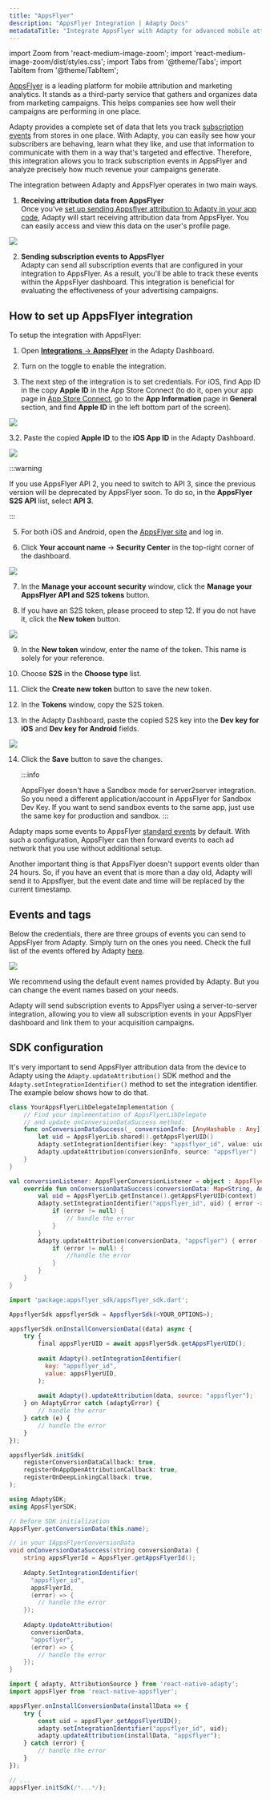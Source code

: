 ```yaml
---
title: "AppsFlyer"
description: "AppsFlyer Integration | Adapty Docs"
metadataTitle: "Integrate AppsFlyer with Adapty for advanced mobile attribution tracking."
---
```


import Zoom from 'react-medium-image-zoom';
import 'react-medium-image-zoom/dist/styles.css';
import Tabs from '@theme/Tabs';
import TabItem from '@theme/TabItem'; 

[AppsFlyer](https://www.appsflyer.com/) is a leading platform for mobile attribution and marketing analytics. It stands as a third-party service that gathers and organizes data from marketing campaigns. This helps companies see how well their campaigns are performing in one place.

Adapty provides a complete set of data that lets you track [subscription events](events) from stores in one place. With Adapty, you can easily see how your subscribers are behaving, learn what they like, and use that information to communicate with them in a way that's targeted and effective. Therefore, this integration allows you to track subscription events in AppsFlyer and analyze precisely how much revenue your campaigns generate.

The integration between Adapty and AppsFlyer operates in two main ways.

1. **Receiving attribution data from AppsFlyer**  
      Once you've [set up sending Appsflyer attribution to Adapty in your app code](appsflyer#sdk-configuration), Adapty will start receiving attribution data from AppsFlyer. You can easily access and view this data on the user's profile page.


<Zoom>
  <img src={require('./img/c2991f6-CleanShot_2023-08-04_at_16.29.202x.webp').default}
  style={{
    border: '1px solid #727272', /* border width and color */
    width: '700px', /* image width */
    display: 'block', /* for alignment */
    margin: '0 auto' /* center alignment */
  }}
/>
</Zoom>




2. **Sending subscription events to AppsFlyer**  
   Adapty can send all subscription events that are configured in your integration to AppsFlyer. As a result, you'll be able to track these events within the AppsFlyer dashboard. This integration is beneficial for evaluating the effectiveness of your advertising campaigns.

## How to set up AppsFlyer integration

To setup the integration with AppsFlyer:

1. Open [**Integrations** -> **AppsFlyer**](https://app.adapty.io/integrations/appsflyer) in the Adapty Dashboard.

2. Turn on the toggle to enable the integration.

3. The next step of the integration is to set credentials. 
   For iOS, find App ID in the copy **Apple ID** in the App Store Connect (to do it, open your app page in [App Store Connect](https://appstoreconnect.apple.com/), go to the **App Information** page in **General** section, and find **Apple ID** in the left bottom part of the screen).
   
   

<Zoom>
  <img src={require('./img/43a5cc6-apple_id.webp').default}
  style={{
    border: '1px solid #727272', /* border width and color */
    width: '700px', /* image width */
    display: 'block', /* for alignment */
    margin: '0 auto' /* center alignment */
  }}
/>
</Zoom>




3.2. Paste the copied **Apple ID** to the **iOS App ID** in the Adapty Dashboard.

   

<Zoom>
  <img src={require('./img/61bff5a-appsflyer_iOS_app_id.webp').default}
  style={{
    border: '1px solid #727272', /* border width and color */
    width: '700px', /* image width */
    display: 'block', /* for alignment */
    margin: '0 auto' /* center alignment */
  }}
/>
</Zoom>



:::warning

If you use AppsFlyer API 2, you need to switch to API 3, since the previous version will be deprecated by AppsFlyer soon. To do so, in the **AppsFlyer S2S API** list, select **API 3**.

:::

5. For both iOS and Android, open the [AppsFlyer site](https://appsflyer.com/home) and log in. 

6. Click **Your account name** -> **Security Center** in the top-right corner of the dashboard.

   

<Zoom>
  <img src={require('./img/1c18c50-appsflyer_security_center.webp').default}
  style={{
    border: '1px solid #727272', /* border width and color */
    width: '700px', /* image width */
    display: 'block', /* for alignment */
    margin: '0 auto' /* center alignment */
  }}
/>
</Zoom>




7. In the **Manage your account security** window, click the **Manage your AppsFlyer API and S2S tokens** button.

8. If you have an S2S token, please proceed to step 12. If you do not have it, click the **New token** button. 

   

<Zoom>
  <img src={require('./img/7934920-appsflyer_new_token.webp').default}
  style={{
    border: '1px solid #727272', /* border width and color */
    width: '700px', /* image width */
    display: 'block', /* for alignment */
    margin: '0 auto' /* center alignment */
  }}
/>
</Zoom>




9. In the **New token** window, enter the name of the token. This name is solely for your reference. 

10. Choose **S2S** in the **Choose type** list.

11. Click the **Create new token** button to save the new token.

12. In the **Tokens** window, copy the S2S token.

13. In the Adapty Dashboard, paste the copied S2S key into the **Dev key for iOS** and **Dev key for Android** fields. 

    

<Zoom>
  <img src={require('./img/a7d1c31-appsflyer_dev_keys.webp').default}
  style={{
    border: '1px solid #727272', /* border width and color */
    width: '700px', /* image width */
    display: 'block', /* for alignment */
    margin: '0 auto' /* center alignment */
  }}
/>
</Zoom>




14. Click the **Save** button to save the changes.
    
    :::info
    
    AppsFlyer doesn't have a Sandbox mode for server2server integration. So you need a different application/account in AppsFlyer for Sandbox Dev Key. If you want to send sandbox events to the same app, just use the same key for production and sandbox.
    :::

Adapty maps some events to AppsFlyer [standard events](https://support.appsflyer.com/hc/en-us/articles/115005544169-Rich-in-app-events-for-Android-and-iOS#event-types) by default. With such a configuration, AppsFlyer can then forward events to each ad network that you use without additional setup.

Another important thing is that AppsFlyer doesn't support events older than 24 hours. So, if you have an event that is more than a day old, Adapty will send it to Appsflyer, but the event date and time will be replaced by the current timestamp.

## Events and tags

Below the credentials, there are three groups of events you can send to AppsFlyer from Adapty. Simply turn on the ones you need. Check the full list of the events offered by Adapty [here](events).


<Zoom>
  <img src={require('./img/1b0c777-CleanShot_2023-08-11_at_14.56.362x.webp').default}
  style={{
    border: '1px solid #727272', /* border width and color */
    width: '700px', /* image width */
    display: 'block', /* for alignment */
    margin: '0 auto' /* center alignment */
  }}
/>
</Zoom>





We recommend using the default event names provided by Adapty. But you can change the event names based on your needs.

Adapty will send subscription events to AppsFlyer using a server-to-server integration, allowing you to view all subscription events in your AppsFlyer dashboard and link them to your acquisition campaigns.

## SDK configuration

It's very important to send AppsFlyer attribution data from the device to Adapty using the `Adapty.updateAttribution()` SDK method and the `Adapty.setIntegrationIdentifier()` method to set the integration identifier. The example below shows how to do that.

<Tabs groupId="appsflyer">
<TabItem value="Swift" label="iOS (Swift)" default>

```swift showLineNumbers
class YourAppsFlyerLibDelegateImplementation {
    // Find your implementation of AppsFlyerLibDelegate 
    // and update onConversionDataSuccess method:
    func onConversionDataSuccess(_ conversionInfo: [AnyHashable : Any]) {
        let uid = AppsFlyerLib.shared().getAppsFlyerUID()
        Adapty.setIntegrationIdentifier(key: "appsflyer_id", value: uid)
        Adapty.updateAttribution(conversionInfo, source: "appsflyer")
    }
}
```
</TabItem>
<TabItem value="kotlin" label="Android (Kotlin)" default>

```kotlin showLineNumbers
val conversionListener: AppsFlyerConversionListener = object : AppsFlyerConversionListener {
    override fun onConversionDataSuccess(conversionData: Map<String, Any>) {
        val uid = AppsFlyerLib.getInstance().getAppsFlyerUID(context)
        Adapty.setIntegrationIdentifier("appsflyer_id", uid) { error ->
            if (error != null) {
                // handle the error
            }
        }
        Adapty.updateAttribution(conversionData, "appsflyer") { error ->
            if (error != null) {
                //handle the error
            }
        }
    }
}
```
</TabItem>
<TabItem value="Flutter" label="Flutter (Dart)" default>

```javascript showLineNumbers
import 'package:appsflyer_sdk/appsflyer_sdk.dart';

AppsflyerSdk appsflyerSdk = AppsflyerSdk(<YOUR_OPTIONS>);

appsflyerSdk.onInstallConversionData((data) async {
    try {
        final appsFlyerUID = await appsFlyerSdk.getAppsFlyerUID();
        
        await Adapty().setIntegrationIdentifier(
          key: "appsflyer_id", 
          value: appsFlyerUID,
        );
        
        await Adapty().updateAttribution(data, source: "appsflyer");
    } on AdaptyError catch (adaptyError) {
        // handle the error
    } catch (e) {
        // handle the error
    }
});

appsflyerSdk.initSdk(
    registerConversionDataCallback: true,
    registerOnAppOpenAttributionCallback: true,
    registerOnDeepLinkingCallback: true,
);
```
</TabItem>
<TabItem value="Unity" label="Unity (C#)" default>

```csharp showLineNumbers
using AdaptySDK;
using AppsFlyerSDK;

// before SDK initialization
AppsFlyer.getConversionData(this.name);

// in your IAppsFlyerConversionData
void onConversionDataSuccess(string conversionData) {
    string appsFlyerId = AppsFlyer.getAppsFlyerId();
    
    Adapty.SetIntegrationIdentifier(
      "appsflyer_id", 
      appsFlyerId, 
      (error) => {
        // handle the error
    });
    
    Adapty.UpdateAttribution(
      conversionData, 
      "appsflyer",
      (error) => {
        // handle the error
    });
}
```
</TabItem>
<TabItem value="RN" label="React Native (TS)" default>

```typescript showLineNumbers
import { adapty, AttributionSource } from 'react-native-adapty';
import appsFlyer from 'react-native-appsflyer';

appsFlyer.onInstallConversionData(installData => {
    try {
        const uid = appsFlyer.getAppsFlyerUID();
        adapty.setIntegrationIdentifier("appsflyer_id", uid);
        adapty.updateAttribution(installData, "appsflyer");
    } catch (error) {
        // handle the error
    }
});

// ...
appsFlyer.initSdk(/*...*/);
```
</TabItem>
</Tabs>

